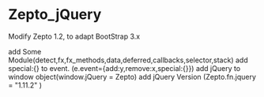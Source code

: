 # Zepto_jQuery
Modify Zepto 1.2, to adapt BootStrap 3.x

add Some Module(detect,fx,fx_methods,data,deferred,callbacks,selector,stack)
add special:{} to event. (e.event={add:y,remove:x,special:{}})
add jQuery to window object(window.jQuery = Zepto)
add jQuery Version (Zepto.fn.jquery = "1.11.2" )

